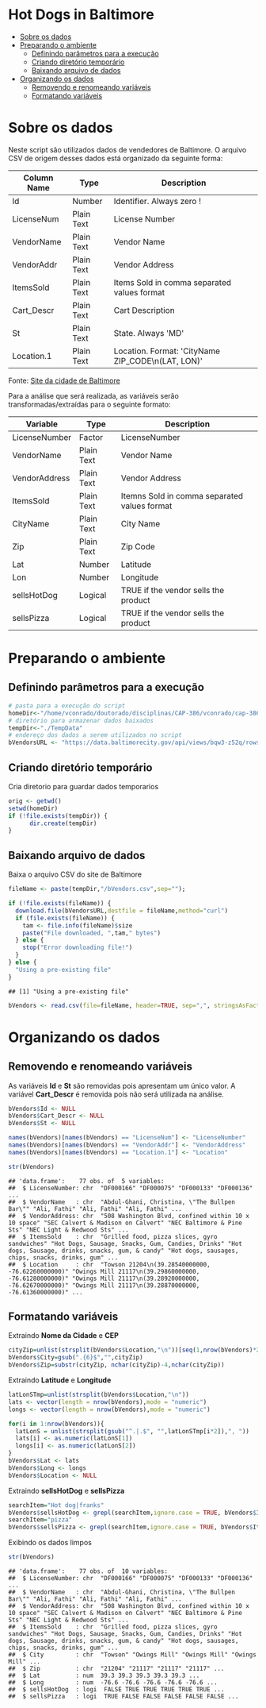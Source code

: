 Hot Dogs in Baltimore
================

-   [Sobre os dados](#sobre-os-dados)
-   [Preparando o ambiente](#preparando-o-ambiente)
    -   [Definindo parâmetros para a execução](#definindo-parâmetros-para-a-execução)
    -   [Criando diretório temporário](#criando-diretório-temporário)
    -   [Baixando arquivo de dados](#baixando-arquivo-de-dados)
-   [Organizando os dados](#organizando-os-dados)
    -   [Removendo e renomeando variáveis](#removendo-e-renomeando-variáveis)
    -   [Formatando variáveis](#formatando-variáveis)

Sobre os dados
==============

Neste script são utilizados dados de vendedores de Baltimore. O arquivo CSV de origem desses dados está organizado da seguinte forma:

| Column Name | Type       | Description                                         |
|-------------|------------|-----------------------------------------------------|
| Id          | Number     | Identifier. Always zero !                           |
| LicenseNum  | Plain Text | License Number                                      |
| VendorName  | Plain Text | Vendor Name                                         |
| VendorAddr  | Plain Text | Vendor Address                                      |
| ItemsSold   | Plain Text | Items Sold in comma separated values format         |
| Cart\_Descr | Plain Text | Cart Description                                    |
| St          | Plain Text | State. Always 'MD'                                  |
| Location.1  | Plain Text | Location. Format: 'CityName ZIP\_CODE\\n(LAT, LON)' |

Fonte: [Site da cidade de Baltimore](https://data.baltimorecity.gov/dataset/Food-Vendor-Locations/bqw3-z52q)

Para a análise que será realizada, as variáveis serão transformadas/extraídas para o seguinte formato:

| Variable      | Type       | Description                                  |
|---------------|------------|----------------------------------------------|
| LicenseNumber | Factor     | LicenseNumber                                |
| VendorName    | Plain Text | Vendor Name                                  |
| VendorAddress | Plain Text | Vendor Address                               |
| ItemsSold     | Plain Text | Itemns Sold in comma separated values format |
| CityName      | Plain Text | City Name                                    |
| Zip           | Plain Text | Zip Code                                     |
| Lat           | Number     | Latitude                                     |
| Lon           | Number     | Longitude                                    |
| sellsHotDog   | Logical    | TRUE if the vendor sells the product         |
| sellsPizza    | Logical    | TRUE if the vendor sells the product         |

Preparando o ambiente
=====================

Definindo parâmetros para a execução
------------------------------------

``` r
# pasta para a execução do script
homeDir<-"/home/vconrado/doutorado/disciplinas/CAP-386/vconrado/cap-386/exercises"
# diretório para armazenar dados baixados
tempDir<-"./TempData"
# endereço dos dados a serem utilizados no script
bVendorsURL <- "https://data.baltimorecity.gov/api/views/bqw3-z52q/rows.csv?accessType=DOWNLOAD" 
```

Criando diretório temporário
----------------------------

Cria diretorio para guardar dados temporarios

``` r
orig <- getwd()
setwd(homeDir)
if (!file.exists(tempDir)) {
      dir.create(tempDir)  
}
```

Baixando arquivo de dados
-------------------------

Baixa o arquivo CSV do site de Baltimore

``` r
fileName <- paste(tempDir,"/bVendors.csv",sep="");

if (!file.exists(fileName)) {
  download.file(bVendorsURL,destfile = fileName,method="curl")
  if (file.exists(fileName)) {
    tam <- file.info(fileName)$size
    paste("File downloaded, ",tam," bytes")
  } else {
    stop("Error downloading file!")
  }
} else {
  "Using a pre-existing file"
}
```

    ## [1] "Using a pre-existing file"

``` r
bVendors <- read.csv(file=fileName, header=TRUE, sep=",", stringsAsFactors=FALSE)
```

Organizando os dados
====================

Removendo e renomeando variáveis
--------------------------------

As variáveis **Id** e **St** são removidas pois apresentam um único valor. A variável **Cart\_Descr** é removida pois não será utilizada na análise.

``` r
bVendors$Id <- NULL
bVendors$Cart_Descr <- NULL
bVendors$St <- NULL

names(bVendors)[names(bVendors) == "LicenseNum"] <- "LicenseNumber"
names(bVendors)[names(bVendors) == "VendorAddr"] <- "VendorAddress"
names(bVendors)[names(bVendors) == "Location.1"] <- "Location"

str(bVendors)
```

    ## 'data.frame':    77 obs. of  5 variables:
    ##  $ LicenseNumber: chr  "DF000166" "DF000075" "DF000133" "DF000136" ...
    ##  $ VendorName   : chr  "Abdul-Ghani, Christina, \"The Bullpen Bar\"" "Ali, Fathi" "Ali, Fathi" "Ali, Fathi" ...
    ##  $ VendorAddress: chr  "508 Washington Blvd, confined within 10 x 10 space" "SEC Calvert & Madison on Calvert" "NEC Baltimore & Pine Sts" "NEC Light & Redwood Sts" ...
    ##  $ ItemsSold    : chr  "Grilled food, pizza slices, gyro sandwiches" "Hot Dogs, Sausage, Snacks, Gum, Candies, Drinks" "Hot dogs, Sausage, drinks, snacks, gum, & candy" "Hot dogs, sausages, chips, snacks, drinks, gum" ...
    ##  $ Location     : chr  "Towson 21204\n(39.28540000000, -76.62260000000)" "Owings Mill 21117\n(39.29860000000, -76.61280000000)" "Owings Mill 21117\n(39.28920000000, -76.62670000000)" "Owings Mill 21117\n(39.28870000000, -76.61360000000)" ...

Formatando variáveis
--------------------

Extraindo **Nome da Cidade** e **CEP**

``` r
cityZip=unlist(strsplit(bVendors$Location,"\n"))[seq(1,nrow(bVendors)*2,2)]
bVendors$City=gsub(".{6}$","",cityZip)
bVendors$Zip=substr(cityZip, nchar(cityZip)-4,nchar(cityZip))
```

Extraindo **Latitude** e **Longitude**

``` r
latLonSTmp=unlist(strsplit(bVendors$Location,"\n"))
lats <- vector(length = nrow(bVendors),mode = "numeric")
longs <- vector(length = nrow(bVendors),mode = "numeric")

for(i in 1:nrow(bVendors)){
  latLonS = unlist(strsplit(gsub("^.|.$", "",latLonSTmp[i*2]),", "))
  lats[i] <- as.numeric(latLonS[1])
  longs[i] <- as.numeric(latLonS[2])
}
bVendors$Lat <- lats
bVendors$Long <- longs
bVendors$Location <- NULL
```

Extraindo **sellsHotDog** e **sellsPizza**

``` r
searchItem="Hot dog|franks"
bVendors$sellsHotDog <- grepl(searchItem,ignore.case = TRUE, bVendors$ItemsSold)
searchItem="pizza"
bVendors$sellsPizza <- grepl(searchItem,ignore.case = TRUE, bVendors$ItemsSold)
```

Exibindo os dados limpos

``` r
str(bVendors)
```

    ## 'data.frame':    77 obs. of  10 variables:
    ##  $ LicenseNumber: chr  "DF000166" "DF000075" "DF000133" "DF000136" ...
    ##  $ VendorName   : chr  "Abdul-Ghani, Christina, \"The Bullpen Bar\"" "Ali, Fathi" "Ali, Fathi" "Ali, Fathi" ...
    ##  $ VendorAddress: chr  "508 Washington Blvd, confined within 10 x 10 space" "SEC Calvert & Madison on Calvert" "NEC Baltimore & Pine Sts" "NEC Light & Redwood Sts" ...
    ##  $ ItemsSold    : chr  "Grilled food, pizza slices, gyro sandwiches" "Hot Dogs, Sausage, Snacks, Gum, Candies, Drinks" "Hot dogs, Sausage, drinks, snacks, gum, & candy" "Hot dogs, sausages, chips, snacks, drinks, gum" ...
    ##  $ City         : chr  "Towson" "Owings Mill" "Owings Mill" "Owings Mill" ...
    ##  $ Zip          : chr  "21204" "21117" "21117" "21117" ...
    ##  $ Lat          : num  39.3 39.3 39.3 39.3 39.3 ...
    ##  $ Long         : num  -76.6 -76.6 -76.6 -76.6 -76.6 ...
    ##  $ sellsHotDog  : logi  FALSE TRUE TRUE TRUE TRUE TRUE ...
    ##  $ sellsPizza   : logi  TRUE FALSE FALSE FALSE FALSE FALSE ...
